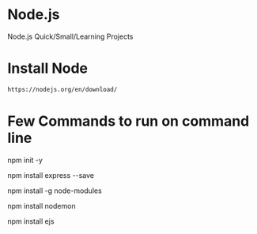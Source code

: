 # Node.js
Node.js Quick/Small/Learning Projects

# Install Node
```bash
https://nodejs.org/en/download/
```

# Few Commands to run on command line

npm init -y

npm install express --save

npm install -g node-modules

npm install nodemon

npm install ejs
